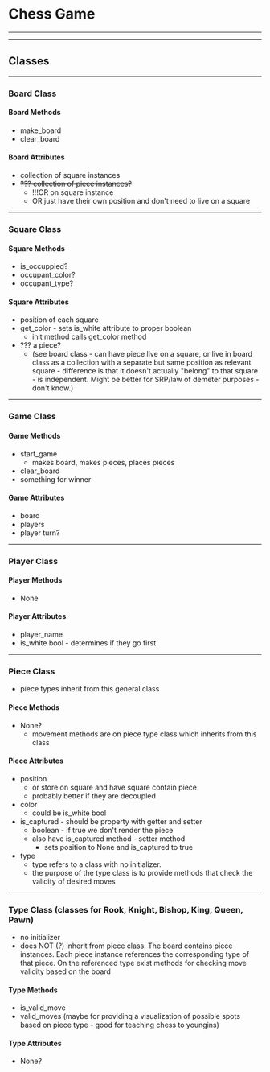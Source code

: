 # Chess Game

---

---

## Classes

---

### Board Class

#### Board Methods

- make_board
- clear_board

#### Board Attributes

- collection of square instances
- ~~??? collection of piece instances?~~
  - !!!OR on square instance
  - OR just have their own position and don't need to live on a square

---

### Square Class

#### Square Methods

- is_occuppied?
- occupant_color?
- occupant_type?

#### Square Attributes

- position of each square
- get_color - sets is_white attribute to proper boolean
  - init method calls get_color method
- ??? a piece?
  - (see board class - can have piece live on a square, or live in board class as a collection with a separate but same position as relevant square - difference is that it doesn't actually "belong" to that square - is independent. Might be better for SRP/law of demeter purposes - don't know.)

---

### Game Class

#### Game Methods

- start_game
  - makes board, makes pieces, places pieces
- clear_board
- something for winner

#### Game Attributes

- board
- players
- player turn?

---

### Player Class

#### Player Methods

- None

#### Player Attributes

- player_name
- is_white bool - determines if they go first

---

### Piece Class

- piece types inherit from this general class

#### Piece Methods

- None?
  - movement methods are on piece type class which inherits from this class

#### Piece Attributes

- position
  - or store on square and have square contain piece
  - probably better if they are decoupled
- color
  - could be is_white bool
- is_captured - should be property with getter and setter
  - boolean - if true we don't render the piece
  - also have is_captured method - setter method
    - sets position to None and is_captured to true
- type
  - type refers to a class with no initializer.
  - the purpose of the type class is to provide methods that check the validity of desired moves

---

### Type Class (classes for Rook, Knight, Bishop, King, Queen, Pawn)

- no initializer
- does NOT (?) inherit from piece class. The board contains piece instances. Each piece instance references the corresponding type of that piece. On the referenced type exist methods for checking move validity based on the board

#### Type Methods

- is_valid_move
- valid_moves (maybe for providing a visualization of possible spots based on piece type - good for teaching chess to youngins)

#### Type Attributes

- None?
